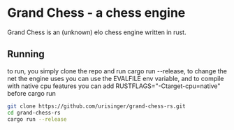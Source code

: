 # Grand Chess - a chess engine
Grand Chess is an (unknown) elo chess engine written in rust.

## Running
to run, you simply clone the repo and run cargo run --release, to change the net the engine uses you can use the EVALFILE env variable, and to compile with native cpu features you can add RUSTFLAGS="-Ctarget-cpu=native" before cargo run
```bash
git clone https://github.com/urisinger/grand-chess-rs.git
cd grand-chess-rs
cargo run --release
```
